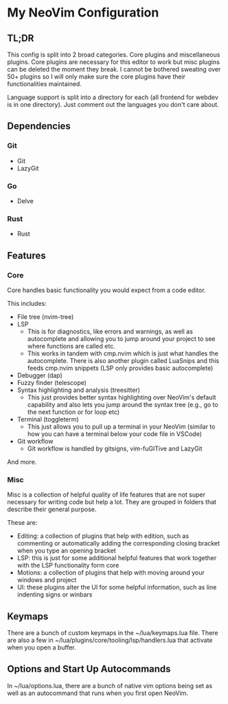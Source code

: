 # My NeoVim Configuration

## TL;DR

This config is split into 2 broad categories. Core plugins and miscellaneous plugins. Core plugins are necessary for this editor to work but misc plugins can be deleted the moment they break. I cannot be bothered sweating over 50+ plugins so I will only make sure the core plugins have their functionalities maintained. 

Language support is split into a directory for each (all frontend for webdev is in one directory). Just comment out the languages you don't care about.

## Dependencies

### Git
- Git 
- LazyGit

### Go 
- Delve

### Rust 
- Rust 

## Features

### Core

Core handles basic functionality you would expect from a code editor. 

This includes: 

- File tree (nvim-tree)
- LSP 
    - This is for diagnostics, like errors and warnings, as well as autocomplete and allowing you to jump around your project to see where functions are called etc.
    - This works in tandem with cmp.nvim which is just what handles the autocomplete. There is also another plugin called LuaSnips and this feeds cmp.nvim snippets (LSP only provides basic autocomplete)
- Debugger (dap)
- Fuzzy finder (telescope)
- Syntax highlighting and analysis (treesitter)
    - This just provides better syntax highlighting over NeoVim's default capability and also lets you jump around the syntax tree (e.g., go to the next function or for loop etc)
- Terminal (toggleterm)
    - This just allows you to pull up a terminal in your NeoVim (similar to how you can have a terminal below your code file in VSCode)
- Git workflow 
    - Git workflow is handled by gitsigns, vim-fuGITive and LazyGit

And more.

### Misc 

Misc is a collection of helpful quality of life features that are not super necessary for writing code but help a lot. They are grouped in folders that describe their general purpose. 

These are: 

- Editing: a collection of plugins that help with edition, such as commenting or automatically adding the corresponding closing bracket when you type an opening bracket
- LSP: this is just for some additional helpful features that work together with the LSP functionality form core 
- Motions: a collection of plugins that help with moving around your windows and project 
- UI: these plugins alter the UI for some helpful information, such as line indenting signs or winbars

## Keymaps

There are a bunch of custom keymaps in the ~/lua/keymaps.lua file. There are also a few in ~/lua/plugins/core/tooling/lsp/handlers.lua that activate when you open a buffer.

## Options and Start Up Autocommands

In ~/lua/options.lua, there are a bunch of native vim options being set as well as an autocommand that runs when you first open NeoVim.
